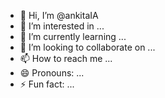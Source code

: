 - 👋 Hi, I’m @ankitaIA
- 👀 I’m interested in ...
- 🌱 I’m currently learning ...
- 💞️ I’m looking to collaborate on ...
- 📫 How to reach me ...
- 😄 Pronouns: ...
- ⚡ Fun fact: ...

<!---
ankitaIA/ankitaIA is a ✨ special ✨ repository because its `README.md` (this file) appears on your GitHub profile.
You can click the Preview link to take a look at your changes.
--->
